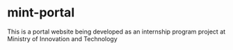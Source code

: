 # mint-portal
This is a portal website being developed as an internship program project at Ministry of Innovation and Technology
